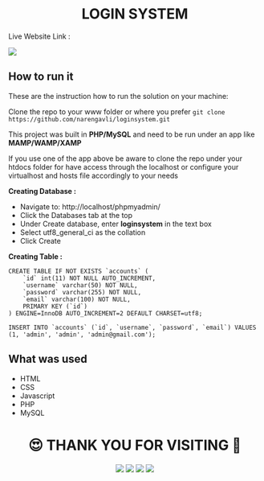 <h1 align="center">LOGIN SYSTEM</h1>

Live Website Link :

<a href="https://narengavli.github.io/loginsystem" target="_blank"><img src="https://img.shields.io/badge/LOGIN%20SYSTEM-LIVE%20WEBSITE-blue"/></a>

## How to run it
These are the instruction how to run the solution on your machine:

Clone the repo to your www folder or where you prefer `git clone https://github.com/narengavli/loginsystem.git `

This project was built in **PHP/MySQL** and need to be run under an app like **MAMP/WAMP/XAMP** 

If you use one of the app above be aware to clone the repo under your htdocs folder for have access through the localhost or configure your virtualhost and hosts file accordingly to your needs

**Creating Database :**
- Navigate to: http://localhost/phpmyadmin/
- Click the Databases tab at the top
- Under Create database, enter **loginsystem** in the text box
- Select utf8_general_ci as the collation
- Click Create

**Creating Table :**

```
CREATE TABLE IF NOT EXISTS `accounts` (
	`id` int(11) NOT NULL AUTO_INCREMENT,
  	`username` varchar(50) NOT NULL,
  	`password` varchar(255) NOT NULL,
  	`email` varchar(100) NOT NULL,
    PRIMARY KEY (`id`)
) ENGINE=InnoDB AUTO_INCREMENT=2 DEFAULT CHARSET=utf8;

INSERT INTO `accounts` (`id`, `username`, `password`, `email`) VALUES (1, 'admin', 'admin', 'admin@gmail.com');
```

## What was used

- HTML
- CSS
- Javascript
- PHP
- MySQL

<!-- Thank You -->
<h1 align="center">😍 THANK YOU FOR VISITING 💖</h1>
<!-- End of Thank You -->

<!-- Social Media -->
<p align="center">
  <a href="https://www.linkedin.com/in/narengavli/" target="blank"><img align="center" src="https://img.shields.io/badge/NARENDRA GAVLI-%230077B5.svg?style=for-the-badge&logo=linkedin&logoColor=white" /></a>
  <a href="https://www.instagram.com/naren_gavli/" target="blank"><img align="center" src="https://img.shields.io/badge/NAREN GAVLI-%23E4405F.svg?style=for-the-badge&logo=Instagram&logoColor=white" /></a>
  <a href="#" target="blank"><img align="center" src="https://img.shields.io/badge/Telegram-%231877F2.svg?style=for-the-badge&logo=Telegram&logoColor=white" /></a>
  <a href="https://twitter.com/naren_gavli" target="blank"><img align="center" src="https://img.shields.io/badge/NAREN GAVLI-%231DA1F2.svg?style=for-the-badge&logo=Twitter&logoColor=white" /></a>
</p>
<!-- End of Social Media -->
